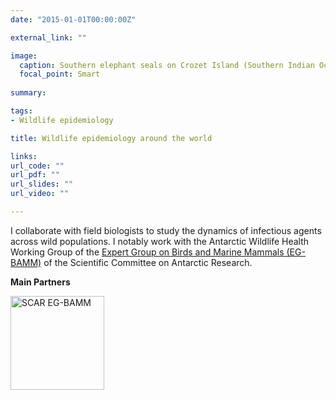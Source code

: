 ```yaml
---
date: "2015-01-01T00:00:00Z"

external_link: ""

image:
  caption: Southern elephant seals on Crozet Island (Southern Indian Ocean)
  focal_point: Smart
  
summary: 

tags:
- Wildlife epidemiology

title: Wildlife epidemiology around the world

links:
url_code: ""
url_pdf: ""
url_slides: ""
url_video: ""

---
```


I collaborate with field biologists to study the dynamics of infectious agents across wild populations. I notably work with the Antarctic Wildlife Health Working Group of the [Expert Group on Birds and Marine Mammals (EG-BAMM)](https://www.scar.org/science/eg-bamm/home/) of the Scientific Committee on Antarctic Research.

**Main Partners**

<a href="https://www.scar.org/science/eg-bamm/home/" target="_blank" rel="noopener noreferrer"><img src="../../img/logos/SCAR.png" alt="SCAR EG-BAMM"  style="width:150px;"></a>
